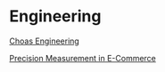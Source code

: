 # Engineering

[Choas Engineering](https://www.infoq.com/podcasts/nora-jones-chaos-engineering)

[Precision Measurement in E-Commerce](https://www.infoq.com/presentations/precision-measurement-ecommerce)
